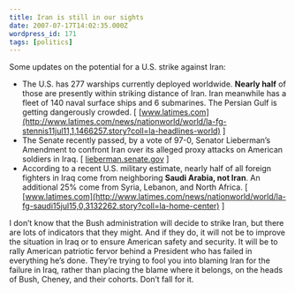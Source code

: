 ```yaml
---
title: Iran is still in our sights
date: 2007-07-17T14:02:35.000Z
wordpress_id: 171
tags: [politics]
---
```


Some updates on the potential for a U.S. strike against Iran:

- The U.S. has 277 warships currently deployed worldwide. **Nearly half** of those are presently within striking distance of Iran. Iran meanwhile has a fleet of 140 naval surface ships and 6 submarines. The Persian Gulf is getting dangerously crowded. \[ [www.latimes.com](http://www.latimes.com/news/nationworld/world/la-fg-stennis11jul11,1,1466257.story?coll=la-headlines-world) \]
- The Senate recently passed, by a vote of 97-0, Senator Lieberman’s Amendment to confront Iran over its alleged proxy attacks on American soldiers in Iraq. \[ [lieberman.senate.gov](http://lieberman.senate.gov/newsroom/release.cfm?id=278727&&) \]
- According to a recent U.S. military estimate, nearly half of all foreign fighters in Iraq come from neighboring **Saudi Arabia, not Iran**. An additional 25% come from Syria, Lebanon, and North Africa. \[ [www.latimes.com](http://www.latimes.com/news/nationworld/world/la-fg-saudi15jul15,0,3132262.story?coll=la-home-center) \]

I don’t know that the Bush administration will decide to strike Iran, but there are lots of indicators that they might. And if they do, it will not be to improve the situation in Iraq or to ensure American safety and security. It will be to rally American patriotic fervor behind a President who has failed in everything he’s done. They’re trying to fool you into blaming Iran for the failure in Iraq, rather than placing the blame where it belongs, on the heads of Bush, Cheney, and their cohorts. Don’t fall for it.
